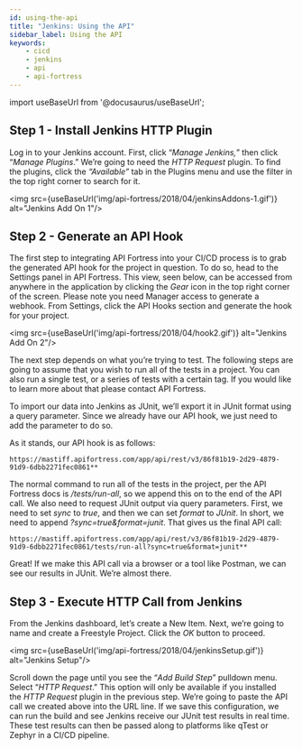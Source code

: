 ```yaml
---
id: using-the-api
title: "Jenkins: Using the API"
sidebar_label: Using the API
keywords:
    - cicd
    - jenkins
    - api
    - api-fortress
---
```


import useBaseUrl from '@docusaurus/useBaseUrl';

## Step 1 - Install Jenkins HTTP Plugin

Log in to your Jenkins account. First, click “_Manage Jenkins,_” then click “_Manage Plugins_.” We’re going to need the _HTTP Request_ plugin. To find the plugins, click the _“Available”_ tab in the Plugins menu and use the filter in the top right corner to search for it.

<img src={useBaseUrl('img/api-fortress/2018/04/jenkinsAddons-1.gif')} alt="Jenkins Add On 1"/>

## Step 2 - Generate an API Hook

The first step to integrating API Fortress into your CI/CD process is to grab the generated API hook for the project in question. To do so, head to the Settings panel in API Fortress. This view, seen below, can be accessed from anywhere in the application by clicking the _Gear_ icon in the top right corner of the screen. Please note you need Manager access to generate a webhook. From Settings, click the API Hooks section and generate the hook for your project.

<img src={useBaseUrl('img/api-fortress/2018/04/hook2.gif')} alt="Jenkins Add On 2"/>

The next step depends on what you’re trying to test. The following steps are going to assume that you wish to run all of the tests in a project. You can also run a single test, or a series of tests with a certain tag. If you would like to learn more about that please contact API Fortress.

To import our data into Jenkins as JUnit, we’ll export it in JUnit format using a query parameter. Since we already have our API hook, we just need to add the parameter to do so.

As it stands, our API hook is as follows:

```http request
https://mastiff.apifortress.com/app/api/rest/v3/86f81b19-2d29-4879-91d9-6dbb2271fec0861**
```

The normal command to run all of the tests in the project, per the API Fortress docs is _/tests/run-all_, so we append this on to the end of the API call. We also need to request JUnit output via query parameters. First, we need to set _sync_ to _true_, and then we can set _format_ to _JUnit_. In short, we need to append _?sync=true&format=junit_. That gives us the final API call:

```http request
https://mastiff.apifortress.com/app/api/rest/v3/86f81b19-2d29-4879-91d9-6dbb2271fec0861/tests/run-all?sync=true&format=junit**
```
Great! If we make this API call via a browser or a tool like Postman, we can see our results in JUnit. We’re almost there.

## Step 3 - Execute HTTP Call from Jenkins

From the Jenkins dashboard, let’s create a New Item. Next, we’re going to name and create a Freestyle Project. Click the _OK_ button to proceed.

<img src={useBaseUrl('img/api-fortress/2018/04/jenkinsSetup.gif')} alt="Jenkins Setup"/>

Scroll down the page until you see the “_Add Build Step_” pulldown menu. Select “_HTTP Request_.” This option will only be available if you installed the _HTTP Request_ plugin in the previous step. We’re going to paste the API call we created above into the URL line. If we save this configuration, we can run the build and see Jenkins receive our JUnit test results in real time. These test results can then be passed along to platforms like qTest or Zephyr in a CI/CD pipeline.

